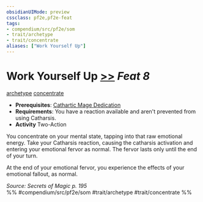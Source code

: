 ```yaml
---
obsidianUIMode: preview
cssclass: pf2e,pf2e-feat
tags:
- compendium/src/pf2e/som
- trait/archetype
- trait/concentrate
aliases: ["Work Yourself Up"]
---
```

# Work Yourself Up  [>>](../../Rules/core-rulebook/chapter-9-playing-the-game.md#Actions "Two-Action") *Feat 8*  
[archetype](../../Rules/traits/archetype.md)  [concentrate](../../Rules/traits/concentrate.md)  

- **Prerequisites**: [Cathartic Mage Dedication](cathartic-mage-dedication-som.md)
- **Requirements**: You have a reaction available and aren't prevented from using Catharsis.
- **Activity** Two-Action

You concentrate on your mental state, tapping into that raw emotional energy. Take your Catharsis reaction, causing the catharsis activation and entering your emotional fervor as normal. The fervor lasts only until the end of your turn.

At the end of your emotional fervor, you experience the effects of your emotional fallout, as normal.

*Source: Secrets of Magic p. 195*  
%% #compendium/src/pf2e/som #trait/archetype #trait/concentrate %%